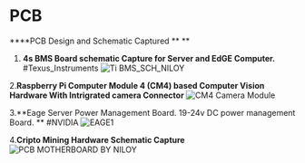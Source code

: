 # PCB
****PCB Design and Schematic Captured **
**

1. **4s BMS Board schematic Capture for Server and EdGE Computer.**
   #Texus_Instruments 
![Ti BMS_SCH_NILOY](https://user-images.githubusercontent.com/55393440/153561984-77bc6f03-26e5-4dd8-9369-ecc56ae8160d.jpg)

2.**Raspberry Pi Computer Module 4 (CM4) based Computer Vision Hardware With Intrigrated camera Connector**
![CM4 Camera Module](https://user-images.githubusercontent.com/55393440/153562438-b6ce8228-5e02-4516-97c4-351a2ffeec08.png)


3.**Eage Server Power Management Board. 19-24v DC power management Board. **
  #NVIDIA 
![EAGE1](https://user-images.githubusercontent.com/55393440/153563044-8398a31d-f2d6-491f-953f-99b82f6d2927.jpg)

4.**Cripto Mining Hardware Schematic Capture**
![PCB MOTHERBOARD BY NILOY](https://user-images.githubusercontent.com/55393440/153563317-b89bc000-4213-476c-a9dc-0a12fb1d957c.jpg)
